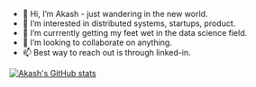 - 👋 Hi, I’m Akash - just wandering in the new world.
- 👀 I’m interested in distributed systems, startups, product.
- 🌱 I’m currrently getting my feet wet in the data science field.
- 💞️ I’m looking to collaborate on anything. 
- 📫 Best way to reach out is through linked-in.

[![Akash's GitHub stats](https://github-readme-stats.vercel.app/api?username=rbakash)](https://github.com/rbakash)
<!---
rbakash/rbakash is a ✨ special ✨ repository because its `README.md` (this file) appears on your GitHub profile.
You can click the Preview link to take a look at your changes.
--->
